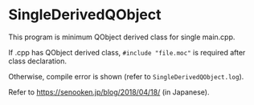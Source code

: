 # SingleDerivedQObject
This program is minimum QObject derived class for single main.cpp.

If .cpp has QObject derived class, `#include "file.moc"` is required after class declaration.

Otherwise, compile error is shown (refer to `SingleDerivedQObject.log`).

Refer to <https://senooken.jp/blog/2018/04/18/> (in Japanese).
